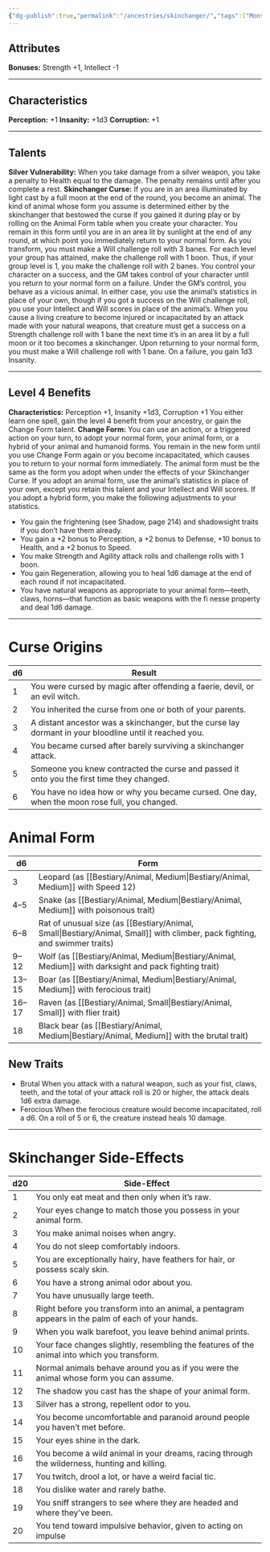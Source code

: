```yaml
---
{"dg-publish":true,"permalink":"/ancestries/skinchanger/","tags":["Monstrous","Template"]}
---
```


## Attributes
**Bonuses:** Strength +1, Intellect -1
- - -
## Characteristics
**Perception:** +1
**Insanity:** +1d3
**Corruption:** +1
- - -
## Talents
**Silver Vulnerability:** When you take damage from a silver weapon, you take a penalty to Health equal to the damage. The penalty remains until after you complete a rest.
**Skinchanger Curse:** If you are in an area illuminated by light cast by a full moon at the end of the round, you become an animal. The kind of animal whose form you assume is determined either by the skinchanger that bestowed the curse if you gained it during play or by rolling on the Animal Form table when you create your character. You remain in this form until you are in an area lit by sunlight at the end of any round, at which point you immediately return to your normal form.
As you transform, you must make a Will challenge roll with 3 banes. For each level your group has attained, make the challenge roll with 1 boon.
Thus, if your group level is 1, you make the challenge roll with 2 banes. You control your character on a success, and the GM takes control of your character until you return to your normal form on a failure.
Under the GM’s control, you behave as a vicious animal. In either case, you use the animal’s statistics in place of your own, though if you got a success on the Will challenge roll, you use your Intellect and Will scores in place of the animal’s.
When you cause a living creature to become injured or incapacitated by an attack made with your natural weapons, that creature must get a success on a Strength challenge roll with 1 bane the next time it’s in an area lit by a full moon or it too becomes a skinchanger.
Upon returning to your normal form, you must make a Will challenge roll with 1 bane. On a failure, you gain 1d3 Insanity.
- - - 
## Level 4 Benefits
**Characteristics:** Perception +1, Insanity +1d3, Corruption +1
You either learn one spell, gain the level 4 benefit from your ancestry, or gain the Change Form talent.
**Change Form:** You can use an action, or a triggered action on your turn, to adopt your normal form, your animal form, or a hybrid of your animal and humanoid forms. You remain in the new form until you use Change Form again or you become incapacitated, which causes you to return to your normal form immediately. The animal form must be the same as the form you adopt when under the effects of your Skinchanger Curse. If you adopt an animal form, use the animal’s statistics in place of your own, except you retain this talent and your Intellect and Will scores. If you adopt a hybrid form, you make the following adjustments to your statistics.
- You gain the frightening (see Shadow, page 214) and shadowsight traits if you don’t have them already.
- You gain a +2 bonus to Perception, a +2 bonus to Defense, +10 bonus to Health, and a +2 bonus to Speed.
- You make Strength and Agility attack rolls and challenge rolls with 1 boon.
- You gain Regeneration, allowing you to heal 1d6 damage at the end of each round if not incapacitated.
- You have natural weapons as appropriate to your animal form—teeth, claws, horns—that function as basic weapons with the fi nesse property and deal 1d6 damage.
- - -
# Curse Origins

| d6  | Result                                                                                                  |
| --- | ------------------------------------------------------------------------------------------------------- |
| 1   | You were cursed by magic after offending a faerie, devil, or an evil witch.                             |
| 2   | You inherited the curse from one or both of your parents.                                               |
| 3   | A distant ancestor was a skinchanger, but the curse lay dormant in your bloodline until it reached you. |
| 4   | You became cursed after barely surviving a skinchanger attack.                                          |
| 5   | Someone you knew contracted the curse and passed it onto you the first time they changed.               |
| 6   | You have no idea how or why you became cursed. One day, when the moon rose full, you changed.           |
# Animal Form

| d6    | Form                                                                                  |
| ----- | ------------------------------------------------------------------------------------- |
| 3     | Leopard (as [[Bestiary/Animal, Medium\|Bestiary/Animal, Medium]] with Speed 12)                                              |
| 4–5   | Snake (as [[Bestiary/Animal, Medium\|Bestiary/Animal, Medium]] with poisonous trait)                                         |
| 6–8   | Rat of unusual size (as [[Bestiary/Animal, Small\|Bestiary/Animal, Small]] with climber, pack fighting, and swimmer traits) |
| 9–12  | Wolf (as [[Bestiary/Animal, Medium\|Bestiary/Animal, Medium]] with darksight and pack fighting trait)                        |
| 13–15 | Boar (as [[Bestiary/Animal, Medium\|Bestiary/Animal, Medium]] with ferocious trait)                                          |
| 16–17 | Raven (as [[Bestiary/Animal, Small\|Bestiary/Animal, Small]] with flier trait)                                              |
| 18    | Black bear (as [[Bestiary/Animal, Medium\|Bestiary/Animal, Medium]] with the brutal trait)                                   |
## New Traits
- Brutal When you attack with a natural weapon, such as your fist, claws, teeth, and the total of your attack roll is 20 or higher, the attack deals 1d6 extra damage.
- Ferocious When the ferocious creature would become incapacitated, roll a d6. On a roll of 5 or 6, the creature instead heals 10 damage.
- - -
# Skinchanger Side-Effects

| d20 | Side-Effect                                                                                       |
| --- | ------------------------------------------------------------------------------------------------- |
| 1   | You only eat meat and then only when it’s raw.                                                    |
| 2   | Your eyes change to match those you possess in your animal form.                                  |
| 3   | You make animal noises when angry.                                                                |
| 4   | You do not sleep comfortably indoors.                                                             |
| 5   | You are exceptionally hairy, have feathers for hair, or possess scaly skin.                       |
| 6   | You have a strong animal odor about you.                                                          |
| 7   | You have unusually large teeth.                                                                   |
| 8   | Right before you transform into an animal, a pentagram appears in the palm of each of your hands. |
| 9   | When you walk barefoot, you leave behind animal prints.                                           |
| 10  | Your face changes slightly, resembling the features of the animal into which you transform.       |
| 11  | Normal animals behave around you as if you were the animal whose form you can assume.             |
| 12  | The shadow you cast has the shape of your animal form.                                            |
| 13  | Silver has a strong, repellent odor to you.                                                       |
| 14  | You become uncomfortable and paranoid around people you haven’t met before.                       |
| 15  | Your eyes shine in the dark.                                                                      |
| 16  | You become a wild animal in your dreams, racing through the wilderness, hunting and killing.      |
| 17  | You twitch, drool a lot, or have a weird facial tic.                                              |
| 18  | You dislike water and rarely bathe.                                                               |
| 19  | You sniff strangers to see where they are headed and where they’ve been.                          |
| 20  | You tend toward impulsive behavior, given to acting on impulse                                    |
